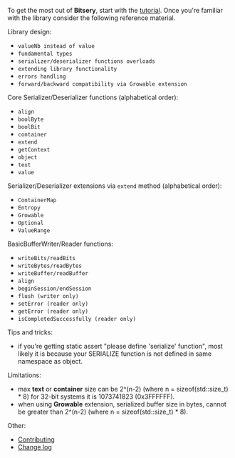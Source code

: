 To get the most out of **Bitsery**, start with the [tutorial](tutorial/README.md).
Once you're familiar with the library consider the following reference material.

Library design:
* `valueNb instead of value`
* `fundamental types`
* `serializer/deserializer functions overloads`
* `extending library functionality`
* `errors handling`
* `forward/backward compatibility via Growable extension`

Core Serializer/Deserializer functions (alphabetical order):
* `align`
* `boolByte`
* `boolBit`
* `container`
* `extend`
* `getContext`
* `object`
* `text`
* `value`

Serializer/Deserializer extensions via `extend` method (alphabetical order):
* `ContainerMap`
* `Entropy`
* `Growable`
* `Optional`
* `ValueRange`

BasicBufferWriter/Reader functions:
* `writeBits/readBits`
* `writeBytes/readBytes`
* `writeBuffer/readBuffer`
* `align`
* `beginSession/endSession`
* `flush (writer only)`
* `setError (reader only)`
* `getError (reader only)`
* `isCompletedSuccessfully (reader only)`

Tips and tricks:
* if you're getting static assert "please define 'serialize' function", most likely it is because your SERIALIZE function is not defined in same namespace as object.

Limitations:
* max **text** or **container** size can be 2^(n-2) (where n = sizeof(std::size_t) * 8) for 32-bit systems it is 1073741823 (0x3FFFFFF).
* when using **Growable** extension, serialized buffer size in bytes, cannot be greater than 2^(n-2) (where n = sizeof(std::size_t) * 8).

Other:
* [Contributing](../CONTRIBUTING.md)
* [Change log](../CHANGELOG.md)


